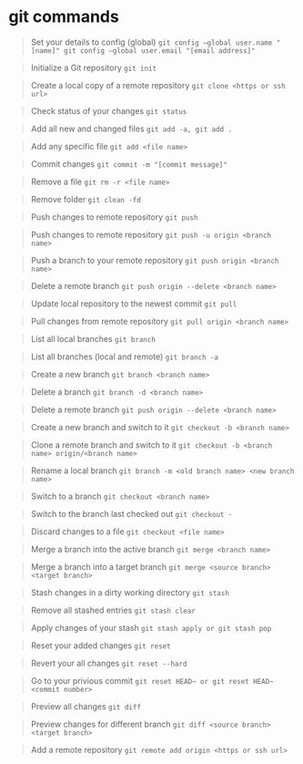 # git commands

> Set your details to config (global)
`
git config –global user.name "[name]"
git config –global user.email "[email address]"
`

> Initialize a Git repository `git init`

> Create a local copy of a remote repository `git clone <https or ssh url>`

> Check status of your changes `git status`

> Add all new and changed files `git add -a, git add .`

> Add any specific file `git add <file name>`

> Commit changes `git commit -m "[commit message]"`

> Remove a file `git rm -r <file name>`

> Remove folder `git clean -fd`

> Push changes to remote repository `git push`

> Push changes to remote repository `git push -u origin <branch name>`

> Push a branch to your remote repository `git push origin <branch name>`

> Delete a remote branch `git push origin --delete <branch name>`

> Update local repository to the newest commit `git pull`

> Pull changes from remote repository `git pull origin <branch name>`

> List all local branches `git branch`

> List all branches (local and remote) `git branch -a`

> Create a new branch `git branch <branch name>`

> Delete a branch `git branch -d <branch name>`

> Delete a remote branch `git push origin --delete <branch name>`

> Create a new branch and switch to it `git checkout -b <branch name>`

> Clone a remote branch and switch to it `git checkout -b <branch name> origin/<branch name>`

> Rename a local branch `git branch -m <old branch name> <new branch name>`

> Switch to a branch `git checkout <branch name>`

> Switch to the branch last checked out `git checkout -`

> Discard changes to a file `git checkout <file name>`

> Merge a branch into the active branch `git merge <branch name>`

> Merge a branch into a target branch `git merge <source branch> <target branch>`

> Stash changes in a dirty working directory `git stash`

> Remove all stashed entries `git stash clear`

> Apply changes of your stash `git stash apply or git stash pop`

> Reset your added changes `git reset`

> Revert your all changes `git reset --hard`

> Go to your privious commit `git reset HEAD~ or git reset HEAD~<commit number>`

> Preview all changes `git diff`

> Preview changes for different branch `git diff <source branch> <target branch>`

> Add a remote repository `git remote add origin <https or ssh url>`

